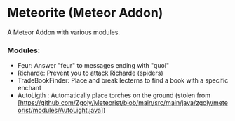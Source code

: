 # Meteorite (Meteor Addon)

A Meteor Addon with various modules.

### Modules:
- Feur: Answer "feur" to messages ending with "quoi"
- Richarde: Prevent you to attack Richarde (spiders)
- TradeBookFinder: Place and break lecterns to find a book with a specific enchant
- AutoLigth : Automatically place torches on the ground (stolen from [https://github.com/Zgoly/Meteorist/blob/main/src/main/java/zgoly/meteorist/modules/AutoLight.java])
